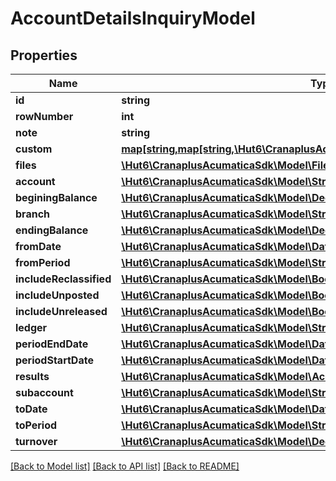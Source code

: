 # AccountDetailsInquiryModel

## Properties
Name | Type | Description | Notes
------------ | ------------- | ------------- | -------------
**id** | **string** |  | [optional] 
**rowNumber** | **int** |  | [optional] 
**note** | **string** |  | [optional] 
**custom** | [**map[string,map[string,\Hut6\CranaplusAcumaticaSdk\Model\CustomFieldModel]]**](map.md) |  | [optional] 
**files** | [**\Hut6\CranaplusAcumaticaSdk\Model\FileLinkModel[]**](FileLinkModel.md) |  | [optional] 
**account** | [**\Hut6\CranaplusAcumaticaSdk\Model\StringValueModel**](StringValueModel.md) |  | [optional] 
**beginingBalance** | [**\Hut6\CranaplusAcumaticaSdk\Model\DecimalValueModel**](DecimalValueModel.md) |  | [optional] 
**branch** | [**\Hut6\CranaplusAcumaticaSdk\Model\StringValueModel**](StringValueModel.md) |  | [optional] 
**endingBalance** | [**\Hut6\CranaplusAcumaticaSdk\Model\DecimalValueModel**](DecimalValueModel.md) |  | [optional] 
**fromDate** | [**\Hut6\CranaplusAcumaticaSdk\Model\DateTimeValueModel**](DateTimeValueModel.md) |  | [optional] 
**fromPeriod** | [**\Hut6\CranaplusAcumaticaSdk\Model\StringValueModel**](StringValueModel.md) |  | [optional] 
**includeReclassified** | [**\Hut6\CranaplusAcumaticaSdk\Model\BooleanValueModel**](BooleanValueModel.md) |  | [optional] 
**includeUnposted** | [**\Hut6\CranaplusAcumaticaSdk\Model\BooleanValueModel**](BooleanValueModel.md) |  | [optional] 
**includeUnreleased** | [**\Hut6\CranaplusAcumaticaSdk\Model\BooleanValueModel**](BooleanValueModel.md) |  | [optional] 
**ledger** | [**\Hut6\CranaplusAcumaticaSdk\Model\StringValueModel**](StringValueModel.md) |  | [optional] 
**periodEndDate** | [**\Hut6\CranaplusAcumaticaSdk\Model\DateTimeValueModel**](DateTimeValueModel.md) |  | [optional] 
**periodStartDate** | [**\Hut6\CranaplusAcumaticaSdk\Model\DateTimeValueModel**](DateTimeValueModel.md) |  | [optional] 
**results** | [**\Hut6\CranaplusAcumaticaSdk\Model\AccountDetailsRowModel[]**](AccountDetailsRowModel.md) |  | [optional] 
**subaccount** | [**\Hut6\CranaplusAcumaticaSdk\Model\StringValueModel**](StringValueModel.md) |  | [optional] 
**toDate** | [**\Hut6\CranaplusAcumaticaSdk\Model\DateTimeValueModel**](DateTimeValueModel.md) |  | [optional] 
**toPeriod** | [**\Hut6\CranaplusAcumaticaSdk\Model\StringValueModel**](StringValueModel.md) |  | [optional] 
**turnover** | [**\Hut6\CranaplusAcumaticaSdk\Model\DecimalValueModel**](DecimalValueModel.md) |  | [optional] 

[[Back to Model list]](../README.md#documentation-for-models) [[Back to API list]](../README.md#documentation-for-api-endpoints) [[Back to README]](../README.md)


